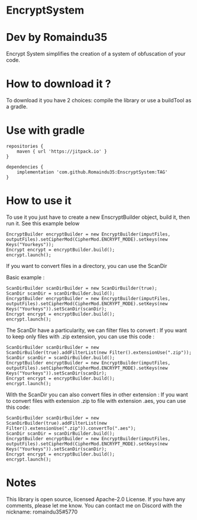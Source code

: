 # EncryptSystem
# Dev by Romaindu35
Encrypt System simplifies the creation of a system of obfuscation of your code.

# How to download it ?

To download it you have 2 choices: compile the library or use a buildTool as a gradle.

# Use with gradle

```
repositories {
    maven { url 'https://jitpack.io' }
}

dependencies {
    implementation 'com.github.Romaindu35:EnscryptSystem:TAG'
}
```

# How to use it

To use it you just have to create a new EnscryptBuilder object, build it, then run it.
See this example below

```
EncryptBuilder encryptBuilder = new EncryptBuilder(imputFiles, outputFiles).setCipherMod(CipherMod.ENCRYPT_MODE).setkeys(new Keys("Yourkeys"));
Encrypt encrypt = encryptBuilder.build();
encrypt.launch();
```
If you want to convert files in a directory, you can use the ScanDir

Basic example :
```
ScanDirBuilder scanDirBuilder = new ScanDirBuilder(true);
ScanDir scanDir = scanDirBuilder.build();
EncryptBuilder encryptBuilder = new EncryptBuilder(imputFiles, outputFiles).setCipherMod(CipherMod.ENCRYPT_MODE).setKeys(new Keys("Yourkeys")).setScanDir(scanDir);
Encrypt encrypt = encryptBuilder.build();
encrypt.launch();
```

The ScanDir have a particularity, we can filter files to convert :
If you want to keep only files with .zip extension, you can use this code :
```
ScanDirBuilder scanDirBuilder = new ScanDirBuilder(true).addFilterList(new Filter().extensionUse(".zip"));
ScanDir scanDir = scanDirBuilder.build();
EncryptBuilder encryptBuilder = new EncryptBuilder(imputFiles, outputFiles).setCipherMod(CipherMod.ENCRYPT_MODE).setKeys(new Keys("Yourkeys")).setScanDir(scanDir);
Encrypt encrypt = encryptBuilder.build();
encrypt.launch();
```
With the ScanDir you can also convert files in other extension :
If you want to convert files with extension .zip to file with extension .aes, you can use this code:
```
ScanDirBuilder scanDirBuilder = new ScanDirBuilder(true).addFilterList(new Filter().extensionUse(".zip")).convertTo(".aes");
ScanDir scanDir = scanDirBuilder.build();
EncryptBuilder encryptBuilder = new EncryptBuilder(imputFiles, outputFiles).setCipherMod(CipherMod.ENCRYPT_MODE).setKeys(new Keys("Yourkeys")).setScanDir(scanDir);
Encrypt encrypt = encryptBuilder.build();
encrypt.launch();
```

# Notes

This library is open source, licensed Apache-2.0 License.
If you have any comments, please let me know.
You can contact me on Discord with the nickname: romaindu35#5770
